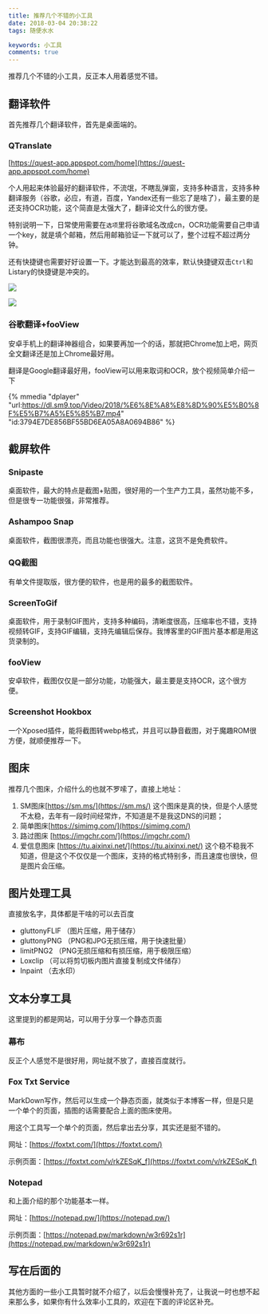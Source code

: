 ```yaml
---
title: 推荐几个不错的小工具
date: 2018-03-04 20:38:22
tags: 随便水水

keywords: 小工具
comments: true
---
```

推荐几个不错的小工具，反正本人用着感觉不错。

<!-- more -->

## 翻译软件

首先推荐几个翻译软件，首先是桌面端的。

### QTranslate

[https://quest-app.appspot.com/home](https://quest-app.appspot.com/home)

个人用起来体验最好的翻译软件，不流氓，不瞎乱弹窗，支持多种语言，支持多种翻译服务（谷歌，必应，有道，百度，Yandex还有一些忘了是啥了），最主要的是还支持OCR功能，这个简直是太强大了，翻译论文什么的很方便。

特别说明一下，日常使用需要在`选项`里将谷歌域名改成cn，OCR功能需要自己申请一个key，就是填个邮箱，然后用邮箱验证一下就可以了，整个过程不超过两分钟。

还有快捷键也需要好好设置一下。才能达到最高的效率，默认快捷键双击`Ctrl`和Listary的快捷键是冲突的。

![](https://s1.ax2x.com/2018/03/04/rmSUH.gif)

![](https://s1.ax2x.com/2018/03/04/rmfgN.gif)

### 谷歌翻译+fooView

安卓手机上的翻译神器组合，如果要再加一个的话，那就把Chrome加上吧，网页全文翻译还是加上Chrome最好用。

翻译是Google翻译最好用，fooView可以用来取词和OCR，放个视频简单介绍一下

{% mmedia "dplayer" "url:https://dl.sm9.top/Video/2018/%E6%8E%A8%E8%8D%90%E5%B0%8F%E5%B7%A5%E5%85%B7.mp4" "id:3794E7DE856BF55BD6EA05A8A0694B86" %}

## 截屏软件

### Snipaste

桌面软件，最大的特点是截图+贴图，很好用的一个生产力工具，虽然功能不多，但是很专一功能很强，非常推荐。

### Ashampoo Snap

桌面软件，截图很漂亮，而且功能也很强大。注意，这货不是免费软件。

### QQ截图

有单文件提取版，很方便的软件，也是用的最多的截图软件。

### ScreenToGif

桌面软件，用于录制GIF图片，支持多种编码，清晰度很高，压缩率也不错，支持视频转GIF，支持GIF编辑，支持先编辑后保存。我博客里的GIF图片基本都是用这货录制的。

### fooView

安卓软件，截图仅仅是一部分功能，功能强大，最主要是支持OCR，这个很方便。

### Screenshot Hookbox

一个Xposed插件，能将截图转webp格式，并且可以静音截图，对于魔趣ROM很方便，就顺便推荐一下。

## 图床

推荐几个图床，介绍什么的也就不罗嗦了，直接上地址：

1. SM图床[https://sm.ms/](https://sm.ms/) 这个图床是真的快，但是个人感觉不太稳，去年有一段时间经常炸，不知道是不是我这DNS的问题；
2. 简单图床[https://simimg.com/](https://simimg.com/) 
3. 路过图床 [https://imgchr.com/](https://imgchr.com/)
4. 爱信息图床 [https://tu.aixinxi.net/](https://tu.aixinxi.net/) 这个稳不稳我不知道，但是这个不仅仅是一个图床，支持的格式特别多，而且速度也很快，但是图片会压缩。

## 图片处理工具

直接放名字，具体都是干啥的可以去百度

- gluttonyFLIF （图片压缩，用于储存）
- gluttonyPNG （PNG和JPG无损压缩，用于快速批量）
- limitPNG2 （PNG无损压缩和有损压缩，用于极限压缩）
- Loxclip （可以将剪切板内图片直接复制成文件储存）
- Inpaint （去水印）

## 文本分享工具

这里提到的都是网站，可以用于分享一个静态页面

### 幕布

反正个人感觉不是很好用，网址就不放了，直接百度就行。

### Fox Txt Service

MarkDown写作，然后可以生成一个静态页面，就类似于本博客一样，但是只是一个单个的页面，插图的话需要配合上面的图床使用。

用这个工具写一个单个的页面，然后拿出去分享，其实还是挺不错的。

网址：[https://foxtxt.com/](https://foxtxt.com/)

示例页面：[https://foxtxt.com/v/rkZESqK_f](https://foxtxt.com/v/rkZESqK_f)


### Notepad

和上面介绍的那个功能基本一样。

网址：[https://notepad.pw/](https://notepad.pw/)

示例页面：[https://notepad.pw/markdown/w3r692s1r](https://notepad.pw/markdown/w3r692s1r)

## 写在后面的

其他方面的一些小工具暂时就不介绍了，以后会慢慢补充了，让我说一时也想不起来那么多，如果你有什么效率小工具的，欢迎在下面的评论区补充。
